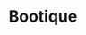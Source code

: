 ---
codehost: https://github.com/bootique/bootique
logohandle: bootiqueio
sort: bootique
title: Bootique
twitter: https://x.com/BootiqueProject
website: https://bootique.io/
---